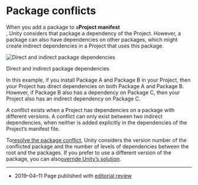 # Package conflicts

When you add a package to a**Project manifest**  
, Unity considers that package a dependency of the Project. However, a package can also have dependencies on other packages, which might create indirect dependencies in a Project that uses this package.

![](https://docs.unity3d.com/2019.2/Documentation/uploads/Main/upm-conflicts-dependencies.png "Direct and indirect package dependencies")

Direct and indirect package dependencies

In this example, if you install Package A and Package B in your Project, then your Project has direct dependencies on both Package A and Package B. However, if Package B also has a dependency on Package C, then your Project also has an indirect dependency on Package C.

A conflict exists when a Project has dependencies on a package with different versions. A conflict can only exist between two indirect dependencies, when neither is added explicitly in the dependencies of the Project’s manifest file.

To[resolve the package conflict](https://docs.unity3d.com/2019.2/Documentation/Manual/upm-conflicts-auto.html), Unity considers the version number of the conflicted package and the number of levels of dependencies between the root and the packages. If you prefer to use a different version of the package, you can also[override Unity’s solution](https://docs.unity3d.com/2019.2/Documentation/Manual/upm-conflicts-override.html).

---

* 2019–04–11 Page published with
  [editorial review](https://docs.unity3d.com/2019.2/Documentation/Manual/DocumentationEditorialReview.html)

  


